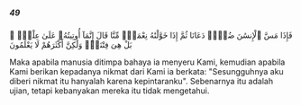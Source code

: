 ##### 49

<span class="ayah">فَإِذَا مَسَّ ٱلْإِنسَٰنَ ضُرٌّۭ دَعَانَا ثُمَّ إِذَا خَوَّلْنَٰهُ نِعْمَةًۭ مِّنَّا قَالَ إِنَّمَآ أُوتِيتُهُۥ عَلَىٰ عِلْمٍۭ ۚ بَلْ هِىَ فِتْنَةٌۭ وَلَٰكِنَّ أَكْثَرَهُمْ لَا يَعْلَمُونَ</span>

<span class="ayah_translation">Maka apabila manusia ditimpa bahaya ia menyeru Kami, kemudian apabila Kami berikan kepadanya nikmat dari Kami ia berkata: "Sesungguhnya aku diberi nikmat itu hanyalah karena kepintaranku". Sebenarnya itu adalah ujian, tetapi kebanyakan mereka itu tidak mengetahui.</span>
